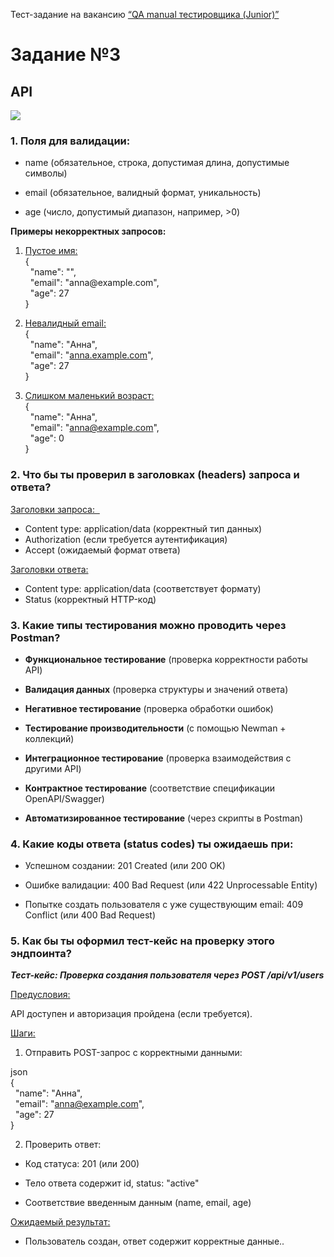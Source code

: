 Тест-задание на вакансию [“QA manual тестировщика (Junior)”](https://docs.google.com/document/u/0/d/1Nd_njS7kT9OQEQe2EFTTHL6sCdNDui2ImuoMa3vE-X0/mobilebasic)

# Задание №3

## API

****![](https://lh7-rt.googleusercontent.com/docsz/AD_4nXdNx31IXpOUt8mE5eqecUKu4wt9ivG-bL8j0vyIlwhnHMjljuTXpHLS7-twiS2nx54OCZgfCg_HzK21oN1hQVWktVigkm5D5ZN-8VcmJtNYpspKX6-wdIutc2-8VH1FZqN4U6LY7g?key=AHEji2JFkO4ArO4Hn12TTg)****

### 1. Поля для валидации:

- name (обязательное, строка, допустимая длина, допустимые символы)

- email (обязательное, валидный формат, уникальность)

- age (число, допустимый диапазон, например, >0)

**Примеры некорректных запросов:**

1. <ins>Пустое имя:  </ins>  
{  
  "name": "",  
  "email": "anna\@example.com",  
  "age": 27  
}

2. <ins>Невалидный email:  </ins>  
{  
  "name": "Анна",  
  "email": "[anna.example.com](http://anna.example.com)",  
  "age": 27  
}

3. <ins>Слишком маленький возраст:  </ins>  
{  
  "name": "Анна",  
  "email": "<anna@example.com>",  
  "age": 0  
}  

### 2. Что бы ты проверил в заголовках (headers) запроса и ответа?

<ins>Заголовки запроса:  

* Content type: application/data (корректный тип данных)  
* Authorization (если требуется аутентификация)   
* Accept (ожидаемый формат ответа)  

<ins>Заголовки ответа:

* Content type: application/data (соответствует формату)  
* Status (корректный HTTP-код)  

### 3. Какие типы тестирования можно проводить через Postman?

- **Функциональное тестирование** (проверка корректности работы API)

- **Валидация данных** (проверка структуры и значений ответа)

- **Негативное тестирование** (проверка обработки ошибок)

- **Тестирование производительности** (с помощью Newman + коллекций)

- **Интеграционное тестирование** (проверка взаимодействия с другими API)

- **Контрактное тестирование** (соответствие спецификации OpenAPI/Swagger)

- **Автоматизированное тестирование** (через скрипты в Postman)

### 4. Какие коды ответа (status codes) ты ожидаешь при:

- Успешном создании: 201 Created (или 200 OK)

- Ошибке валидации: 400 Bad Request (или 422 Unprocessable Entity)

* Попытке создать пользователя с уже существующим email: 409 Conflict (или 400 Bad Request)

### 5. Как бы ты оформил тест-кейс на проверку этого эндпоинта?

***Тест-кейс: Проверка создания пользователя через POST /api/v1/users***

<ins>Предусловия:

API доступен и авторизация пройдена (если требуется).

<ins>Шаги:

1. Отправить POST-запрос с корректными данными:

json  
{  
  "name": "Анна",  
  "email": "<anna@example.com>",  
  "age": 27  
}

2. Проверить ответ:

- Код статуса: 201 (или 200)

* Тело ответа содержит id, status: "active"

- Соответствие введенным данным (name, email, age)

<ins>Ожидаемый результат:

- Пользователь создан, ответ содержит корректные данные..
